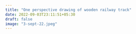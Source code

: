 ```yaml
---
title: "One perspective drawing of wooden railway track"
date: 2022-09-03T23:11:51+05:30
draft: false
image: "3-sept-22.jpeg"
---
```


